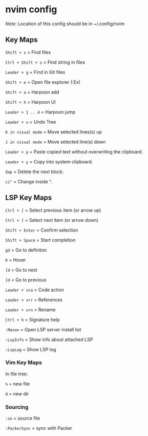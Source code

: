 # nvim config

*Note*: Location of this config should be in ~/.config/nvim

## Key Maps
```Shift + s``` = Find files

```Ctrl + Shift + s``` = Find string in files

```Leader + g``` = Find in Git files

```Shift + e``` = Open file explorer (:Ex)

```Shift + a``` = Harpoon add

```Shift + h``` = Harpoon UI

```Leader + 1 .. 4``` = Harpoon jump

```Leader + u``` = Undo Tree

```K in visual mode``` = Move selected lines(s) up

```J in visual mode``` = Move selected line(s) down

```Leader + p``` = Paste copied text without overwriting the clipboard.

```Leader + y``` = Copy into system clipboard.

```dap``` = Delete the next block.

```ci"``` = Change inside ".

## LSP Key Maps
```Ctrl + [``` = Select previous item (or arrow up)

```Ctrl + ]``` = Select next item (or arrow down)

```Shift + Enter``` = Confirm selection

```Shift + Space``` = Start completion

```gd``` = Go to definiton

```K``` = Hover

```[d``` = Go to next

```]d``` = Go to previous

```Leader + vca``` = Code action

```Leader + vrr``` = References

```Leader + vrn``` = Rename

```Ctrl + h``` = Signature help

```:Mason``` = Open LSP server install list

```:LspInfo``` = Show info about attached LSP

```:LspLog``` = Show LSP log

### Vim Key Maps
In file tree:

```%``` = new file

```d``` = new dir

### Sourcing
```:so``` = source file

```:PackerSync``` = sync with Packer
